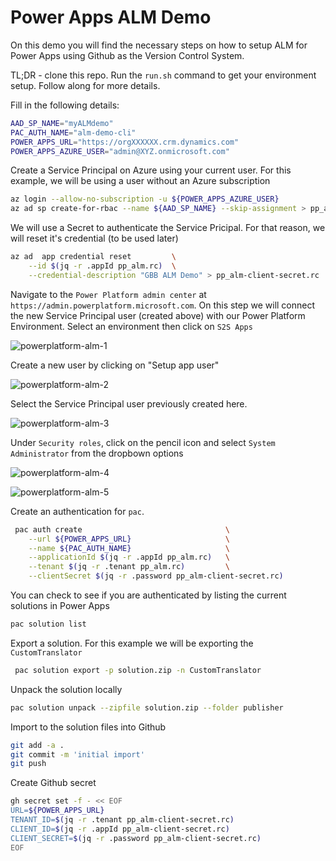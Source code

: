 # Power Apps ALM Demo

On this demo you will find the necessary steps on how to setup ALM for Power Apps using Github as the Version Control System.

TL;DR - clone this repo. Run the `run.sh` command to get your environment setup. Follow along for more details.

Fill in the following details:

```bash
AAD_SP_NAME="myALMdemo"
PAC_AUTH_NAME="alm-demo-cli"
POWER_APPS_URL="https://orgXXXXXX.crm.dynamics.com"
POWER_APPS_AZURE_USER="admin@XYZ.onmicrosoft.com"
```

Create a Service Principal on Azure using your current user. For this example, we will be using a user without an Azure subscription

```bash
az login --allow-no-subscription -u ${POWER_APPS_AZURE_USER}
az ad sp create-for-rbac --name ${AAD_SP_NAME} --skip-assignment > pp_alm.rc
```

We will use a Secret to authenticate the Service Pricipal. For that reason, we will reset it's credential (to be used later)

```bash
az ad  app credential reset         \
    --id $(jq -r .appId pp_alm.rc)  \
    --credential-description "GBB ALM Demo" > pp_alm-client-secret.rc
```

Navigate to the `Power Platform admin center` at `https://admin.powerplatform.microsoft.com`. On this step we will connect the new Service Principal user (created above) with our Power Platform Environment. Select an environment then click on `S2S Apps`

![powerplatform-alm-1](https://user-images.githubusercontent.com/3240777/151890253-cf8d68c8-858f-4f90-a0d8-2563adddc2ca.png)

Create a new user by clicking on "Setup app user"

![powerplatform-alm-2](https://user-images.githubusercontent.com/3240777/151890339-6c9a8ae9-261c-45a2-8044-90e0bf77ecbc.png)

Select the Service Principal user previously created here.

![powerplatform-alm-3](https://user-images.githubusercontent.com/3240777/151890413-865cf7c8-e1a2-4918-88eb-c90c2d06ec86.png)

Under `Security roles`, click on the pencil icon and select `System Administrator` from the dropbown options

![powerplatform-alm-4](https://user-images.githubusercontent.com/3240777/151890510-2c190b10-880d-4638-89fa-299647396516.png)

![powerplatform-alm-5](https://user-images.githubusercontent.com/3240777/151890525-ef90e87d-57ac-4762-bc44-a985d6eca4f4.png)

Create an authentication for `pac`. 
```bash
 pac auth create                                \
    --url ${POWER_APPS_URL}                     \
    --name ${PAC_AUTH_NAME}                     \
    --applicationId $(jq -r .appId pp_alm.rc)   \
    --tenant $(jq -r .tenant pp_alm.rc)         \
    --clientSecret $(jq -r .password pp_alm-client-secret.rc)
```

You can check to see if you are authenticated by listing the current solutions in Power Apps
```bash
pac solution list
```

Export a solution. For this example we will be exporting the `CustomTranslator`
```bash
 pac solution export -p solution.zip -n CustomTranslator
 ```

Unpack the solution locally
 ```bash
pac solution unpack --zipfile solution.zip --folder publisher
 ```

 Import to the solution files into Github

 ```bash
 git add -a .
 git commit -m 'initial import'
 git push
 ```

Create Github secret

```bash
gh secret set -f - << EOF
URL=${POWER_APPS_URL}
TENANT_ID=$(jq -r .tenant pp_alm-client-secret.rc)
CLIENT_ID=$(jq -r .appId pp_alm-client-secret.rc)
CLIENT_SECRET=$(jq -r .password pp_alm-client-secret.rc)
EOF
```